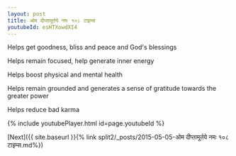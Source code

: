 ```yaml
---
layout: post
title: ओम दीप्तामूर्तये नमः १०८ टाइम्स
youtubeId: esHTXowdXI4
---
```

 
 
Helps get goodness, bliss and peace and God's blessings
 
Helps remain focused, help generate inner energy 
 
Helps boost physical and mental health 
 
Helps remain grounded and generates a sense of gratitude towards the greater power 
 
Helps reduce bad karma
 
 
 
 


{% include youtubePlayer.html id=page.youtubeId %}
 
[Next]({{ site.baseurl }}{% link  split2/_posts/2015-05-05-ओम दीप्तामूर्तये नमः १०८ टाइम्स.md%})
 
